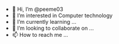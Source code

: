 - 👋 Hi, I’m @peeme03
- 👀 I’m interested in Computer technology
- 🌱 I’m currently learning ...
- 💞️ I’m looking to collaborate on ...
- 📫 How to reach me ...

<!---
peeme03/peeme03 is a ✨ special ✨ repository because its `README.md` (this file) appears on your GitHub profile.
You can click the Preview link to take a look at your changes.
--->
